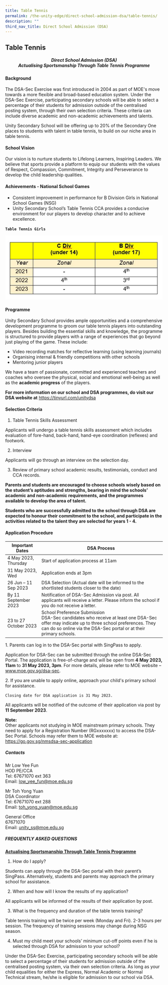 ```yaml
---
title: Table Tennis
permalink: /the-unity-edge/direct-school-admission-dsa/table-tennis/
description: ""
third_nav_title: Direct School Admission (DSA)
---
```

## Table Tennis

##### <center>Direct School Admission (DSA)<br>Actualising Sportsmanship Through Table Tennis Programme</center>

#### Background

The DSA-Sec Exercise was first introduced in 2004 as part of MOE's move towards a more flexible and broad-based education system. Under the DSA-Sec Exercise, participating secondary schools will be able to select a percentage of their students for admission outside of the centralised posting system, through their own selection criteria. These criteria can include diverse academic and non-academic achievements and talents.

Unity Secondary School will be offering up to 20% of the Secondary One places to students with talent in table tennis, to build on our niche area in table tennis. 

#### School Vision&nbsp;

Our vision is to nurture students to Lifelong Learners, Inspiring Leaders. We believe that sports provide a platform to equip our students with the values of Respect, Compassion, Commitment, Integrity and Perseverance to develop the child leadership qualities.

#### Achievements - National School Games

-	Consistent improvement in performance for B Division Girls in National School Games (NSG)
-	Unity Secondary School’s Table Tennis CCA provides a conducive environment for our players to develop character and to achieve excellence.

**`Table Tennis Girls`**

![](/images/dsa_tt_table_2023.jpg)


#### Programme&nbsp;

Unity Secondary School provides ample opportunities and a comprehensive development programme to groom our table tennis players into outstanding players.  Besides building the essential skills and knowledge, the programme is structured to provide players with a range of experiences that go beyond just playing of the game. These include:

* Video recording matches for reflective learning (using learning journals)
* Organising internal &amp; friendly competitions with other schools
* Mentoring junior players

We have a team of passionate, committed and experienced teachers and coaches who oversee the physical, social and emotional well-being as well as the **academic progress** of the players.

**For more information on our school and DSA programmes, do visit our DSA website at** https://tinyurl.com/unitydsa

#### Selection Criteria

1.	Table Tennis Skills Assessment

Applicants will undergo a table tennis skills assessment which includes evaluation of fore-hand, back-hand, hand-eye coordination (reflexes) and footwork.

2.	Interview

Applicants will go through an interview on the selection day.

3.	Review of primary school academic results, testimonials, conduct and CCA records.

**Parents and students are encouraged to choose schools wisely based on the student’s aptitudes and strengths, bearing in mind the schools’ academic and non-academic requirements, and the programmes available to develop the area of talent.**

**Students who are successfully admitted to the school through DSA are expected to honour their commitment to the school, and participate in the activities related to the talent they are selected for years 1 - 4.**

#### Application Procedure

| Important Dates | DSA Process |
| -------- | -------- | 
| 4 May 2023, Thursday   | Start of application process at 11am    | 
| 31 May 2023, Wed | Application ends at 3pm | 
| 26 Jun – 11 Sep 2023     | DSA Selection (Actual date will be informed to the shortlisted students closer to the date)     | 
| By 11 September 2023    | Notification of DSA-Sec Admission via post. All applicants will receive a letter. Please inform the school if you do not receive a letter.     | 
| 23 to 27 October 2023      | School Preference Submission <br>DSA-Sec candidates who receive at least one DSA-Sec offer may indicate up to three school preferences. They can do so online via the DSA-Sec portal or at their primary schools.    |

<p>
1.	Parents can log in to the DSA-Sec portal with SingPass to apply. 

Application for DSA-Sec can be submitted through the online DSA-Sec Portal. The application is free-of-charge and will be open from **4 May 2023, 11am** to **31 May 2023, 3pm**. For more details, please refer to MOE website – www.moe.gov.sg/dsa-sec.
</p><p>
2.	If you are unable to apply online, approach your child's primary school for assistance. 

	Closing date for DSA application is 31 May 2023.

All applicants will be notified of the outcome of their application via post by **11 September 2023**.
	
**Note: <br>**
Other applicants not studying in MOE mainstream primary schools. They need to apply for a Registration Number (RGxxxxxxx) to access the DSA-Sec Portal. Schools may refer them to MOE website at: https://go.gov.sg/nmsdsa-sec-application
</p>

##### Contacts
	
Mr Low Yee Fun<br>
HOD PE/CCA<br>
Tel: 67671070 ext 363<br>
Email: low_yee_fun@moe.edu.sg<br>

Mr Toh Yong Yuan<br>
DSA Coordinator<br>
Tel: 67671070 ext 288<br>
Email: toh_yong_yuan@moe.edu.sg<br>

General Office <br>
67671070<br>
Email: unity_ss@moe.edu.sg

##### FREQUENTLY ASKED QUESTIONS 
**<u>Actualising Sportsmanship Through Table Tennis Programme</u>**

1. How do I apply? 

Students can apply through the DSA-Sec portal with their parent’s SingPass. Alternatively, students and parents may approach the primary school for assistance. 

2. When and how will I know the results of my application? 

All applicants will be informed of the results of their application by post. 

3. What is the frequency and duration of the table tennis training? 

Table tennis training will be twice per week (Monday and Fri). 2-3 hours per session. The frequency of training sessions may change during NSG season.

4. Must my child meet your schools’ minimum cut-off points even if he is selected through DSA for admission to your school?

Under the DSA-Sec Exercise, participating secondary schools will be able to select a percentage of their students for admission outside of the centralised posting system, via their own selection criteria. As long as your child equalities for either the Express, Normal Academic or Normal Technical stream, he/she is eligible for admission to our school via DSA.